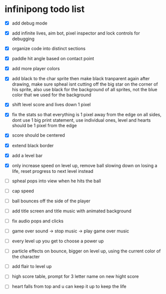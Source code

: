 # infinipong todo list

- [x] add debug mode

- [x] add infinite lives, aim bot, pixel inspector
    and lock controls for debugging

- [x] organize code into distinct sections

- [x] paddle hit angle based on contact point

- [x] add more player colors

- [x] add black to the char sprite then make black tranparent again
    after drawing, make sure spheal isnt cutting off the big star
    on the corner of his sprite, also use black for the background of
    all sprites, not the blue color that we used for the background

- [x] shift level score and lives down 1 pixel

- [x] fix the stats so that everything is 1 pixel away from the edge
    on all sides, dont use 1 big print statement, use individual ones,
    level and hearts should be 1 pixel from the edge

- [x] score should be centered

- [x] extend black border

- [x] add a level bar

- [x] only increase speed on level up, remove ball
    slowing down on losing a life, reset progress to next level instead

- [ ] spheal pops into view when he hits the ball

- [ ] cap speed

- [ ] ball bounces off the side of the player

- [ ] add title screen and title music with animated background

- [ ] fix audio pops and clicks

- [ ] game over sound -> stop music -> play game over music

- [ ] every level up you get to choose a power up

- [ ] particle effects on bounce, bigger on level up, using the current
    color of the character

- [ ] add flair to level up

- [ ] high score table, prompt for 3 letter name on new hight score

- [ ] heart falls from top and u can keep it up to keep the life
